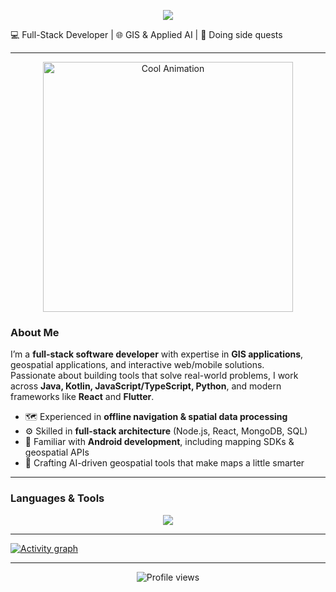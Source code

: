 <p align="center">
  <img src="https://capsule-render.vercel.app/api?type=waving&color=gradient&height=100&section=header&text=Hello%20World!🕹️&fontSize=30" />
</p>

💻 Full-Stack Developer | 🌐 GIS & Applied AI | 🎯 Doing side quests

---
<p align="center">
  <img src="https://media4.giphy.com/media/v1.Y2lkPTc5MGI3NjExajFrY3RmZDJyM3Y1dDVzbW00MmhwdWRmZmpyanh3bjJpcWFoZWd0aiZlcD12MV9pbnRlcm5hbF9naWZfYnlfaWQmY3Q9cw/2rdysIrBTfuJrMWhSz/giphy.gif" width="400" alt="Cool Animation">
</p>


### **About Me**
I’m a **full-stack software developer** with expertise in **GIS applications**, geospatial applications, and interactive web/mobile solutions.  
Passionate about building tools that solve real-world problems, I work across **Java, Kotlin, JavaScript/TypeScript, Python**, and modern frameworks like **React** and **Flutter**.  

- 🗺️ Experienced in **offline navigation & spatial data processing**  
- ⚙️ Skilled in **full-stack architecture** (Node.js, React, MongoDB, SQL)  
- 📡 Familiar with **Android development**, including mapping SDKs & geospatial APIs  
- 🤖 Crafting AI-driven geospatial tools that make maps a little smarter
---


### **Languages & Tools**
<p align="center">
  <a href="https://skillicons.dev">
    <img src="https://skillicons.dev/icons?i=js,ts,react,nodejs,py,java,kotlin,html,css,git,github,flutter,figma,vscode,mongodb,mysql&perline=12&theme=dark" />
  </a>
</p>

---

<a href="https://github.com/ashutosh00710/github-readme-activity-graph">
  <img src="https://github-readme-activity-graph.vercel.app/graph?username=shayybe&theme=xcode&hide_border=true" alt="Activity graph">
</a>

---

<p align="center">
  <img src="https://komarev.com/ghpvc/?username=shayybe&label=Profile%20views&color=0e75b6&style=flat" alt="Profile views" />
</p>
